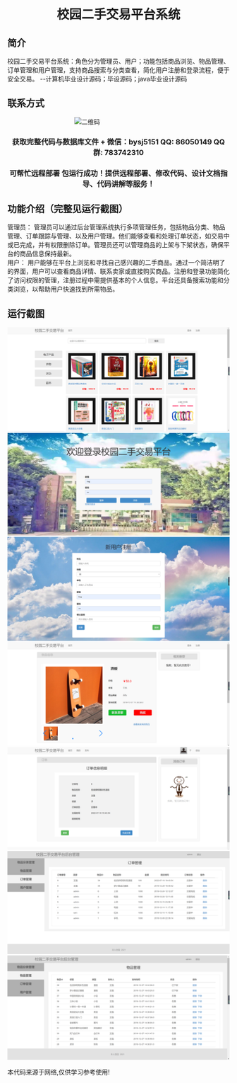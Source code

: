 <p><h1 align="center">校园二手交易平台系统</h1></p>

## 简介
校园二手交易平台系统：角色分为管理员、用户；功能包括商品浏览、物品管理、订单管理和用户管理，支持商品搜索与分类查看，简化用户注册和登录流程，便于安全交易。    --计算机毕业设计源码；毕设源码；java毕业设计源码


## 联系方式
<img src="https://bs-1329754181.cos.ap-shanghai.myqcloud.com/wx.jpg" alt="二维码" style="display: block; margin: 0 auto;" width="200px">
<p><h3 align="center">获取完整代码与数据库文件 + 微信：bysj5151 QQ: 86050149 QQ群: 783742310</h3></p>
<p><h3 align="center">可帮忙远程部署 包运行成功！提供远程部署、修改代码、设计文档指导、代码讲解等服务！</h3></p>

## 功能介绍（完整见运行截图）
管理员： 管理员可以通过后台管理系统执行多项管理任务，包括物品分类、物品管理、订单跟踪与管理、以及用户管理。他们能够查看和处理订单状态，如交易中或已完成，并有权限删除订单。管理员还可以管理商品的上架与下架状态，确保平台的商品信息保持最新。  
用户： 用户能够在平台上浏览和寻找自己感兴趣的二手商品。通过一个简洁明了的界面，用户可以查看商品详情、联系卖家或直接购买商品。注册和登录功能简化了访问权限的管理，注册过程中需提供基本的个人信息。平台还具备搜索功能和分类浏览，以帮助用户快速找到所需物品。


## 运行截图
![](imgs/588112-20220716195045380-1744230283.png)
![](imgs/588112-20220716195053201-379431303.png)
![](imgs/588112-20220716195057432-1065294394.png)
![](imgs/588112-20220716195125476-1522782938.png)
![](imgs/588112-20220716195129934-1580998464.png)
![](imgs/588112-20220716195134384-664502199.png)
![](imgs/588112-20220716195143090-955601322.png)

<p>本代码来源于网络,仅供学习参考使用!</p>
